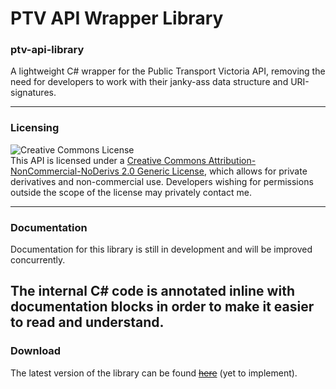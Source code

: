 # PTV API Wrapper Library
### ptv-api-library
A lightweight C# wrapper for the Public Transport Victoria API, removing the need for developers to work with their janky-ass data structure and URI-signatures.

---
### Licensing
![Creative Commons License](https://i.creativecommons.org/l/by-nc-nd/2.0/88x31.png)  
This API is licensed under a [Creative Commons Attribution-NonCommercial-NoDerivs 2.0 Generic License](http://creativecommons.org/licenses/by-nc-nd/2.0/), which allows for private derivatives and non-commercial use.
Developers wishing for permissions outside the scope of the license may privately contact me.

---
### Documentation
Documentation for this library is still in development and will be improved concurrently.

The internal C# code is annotated inline with documentation blocks in order to make it easier to read and understand.
---
### Download
The latest version of the library can be found ~~[here](https://www.github.com/flareline/ptv-api-wrapper)~~ (yet to implement).